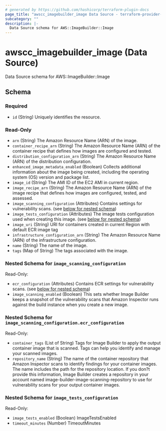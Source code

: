 ```yaml
---
# generated by https://github.com/hashicorp/terraform-plugin-docs
page_title: "awscc_imagebuilder_image Data Source - terraform-provider-awscc"
subcategory: ""
description: |-
  Data Source schema for AWS::ImageBuilder::Image
---
```


# awscc_imagebuilder_image (Data Source)

Data Source schema for AWS::ImageBuilder::Image



<!-- schema generated by tfplugindocs -->
## Schema

### Required

- `id` (String) Uniquely identifies the resource.

### Read-Only

- `arn` (String) The Amazon Resource Name (ARN) of the image.
- `container_recipe_arn` (String) The Amazon Resource Name (ARN) of the container recipe that defines how images are configured and tested.
- `distribution_configuration_arn` (String) The Amazon Resource Name (ARN) of the distribution configuration.
- `enhanced_image_metadata_enabled` (Boolean) Collects additional information about the image being created, including the operating system (OS) version and package list.
- `image_id` (String) The AMI ID of the EC2 AMI in current region.
- `image_recipe_arn` (String) The Amazon Resource Name (ARN) of the image recipe that defines how images are configured, tested, and assessed.
- `image_scanning_configuration` (Attributes) Contains settings for vulnerability scans. (see [below for nested schema](#nestedatt--image_scanning_configuration))
- `image_tests_configuration` (Attributes) The image tests configuration used when creating this image. (see [below for nested schema](#nestedatt--image_tests_configuration))
- `image_uri` (String) URI for containers created in current Region with default ECR image tag
- `infrastructure_configuration_arn` (String) The Amazon Resource Name (ARN) of the infrastructure configuration.
- `name` (String) The name of the image.
- `tags` (Map of String) The tags associated with the image.

<a id="nestedatt--image_scanning_configuration"></a>
### Nested Schema for `image_scanning_configuration`

Read-Only:

- `ecr_configuration` (Attributes) Contains ECR settings for vulnerability scans. (see [below for nested schema](#nestedatt--image_scanning_configuration--ecr_configuration))
- `image_scanning_enabled` (Boolean) This sets whether Image Builder keeps a snapshot of the vulnerability scans that Amazon Inspector runs against the build instance when you create a new image.

<a id="nestedatt--image_scanning_configuration--ecr_configuration"></a>
### Nested Schema for `image_scanning_configuration.ecr_configuration`

Read-Only:

- `container_tags` (List of String) Tags for Image Builder to apply the output container image that is scanned. Tags can help you identify and manage your scanned images.
- `repository_name` (String) The name of the container repository that Amazon Inspector scans to identify findings for your container images. The name includes the path for the repository location. If you don?t provide this information, Image Builder creates a repository in your account named image-builder-image-scanning-repository to use for vulnerability scans for your output container images.



<a id="nestedatt--image_tests_configuration"></a>
### Nested Schema for `image_tests_configuration`

Read-Only:

- `image_tests_enabled` (Boolean) ImageTestsEnabled
- `timeout_minutes` (Number) TimeoutMinutes



